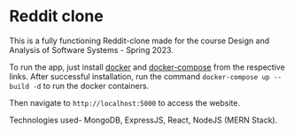# Reddit clone


This is a fully functioning Reddit-clone made for the course Design and Analysis of Software Systems - Spring 2023.

To run the app, just install [docker](https://docs.docker.com/engine/install/) and [docker-compose](https://docs.docker.com/compose/install/) from the respective links. After successful installation, run the command `docker-compose up --build -d` to run the docker containers.

Then navigate to `http://localhost:5000` to access the website.

Technologies used- MongoDB, ExpressJS, React, NodeJS (MERN Stack).
